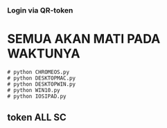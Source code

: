 ### Login via QR-token

# SEMUA AKAN MATI PADA WAKTUNYA


```
# python CHROMEOS.py
# python DESKTOPMAC.py
# python DESKTOPWIN.py
# python WIN10.py
# python IOSIPAD.py

```
## token ALL SC
